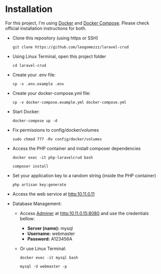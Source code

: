 # Installation

For this project, I'm using [Docker](https://www.docker.com/) and [Docker Compose](https://docs.docker.com/compose/). Please check official installation instructions for both.

- Clone this repository (using https or SSH)
    ````
    git clone https://github.com/leogomezzz/laravel-crud
    ````

- Using Linux Terminal, open this project folder
    ````
    cd laravel-crud
    ````

- Create your .env file:
    ````
    cp -v .env.example .env
    ````
    
- Create your docker-compose.yml file:
    ````
    cp -v docker-compose.example.yml docker-compose.yml
    ````

- Start Docker:
    ````
    docker-compose up -d
    ````
    
- Fix permissions to config/docker/volumes
    ````
    sudo chmod 777 -Rv config/docker/volumes
    ````
    
- Access the PHP container and install composer dependencies
    ````
    docker exec -it php-laravelcrud bash
    ````
    ````
    composer install
    ````

- Set your application key to a random string (inside the PHP container)
    ````
    php artisan key:generate
    ````
    
- Access the web service at [http:10.11.0.11](http:10.11.0.11)

- Database Management:
    - Access [Adminer](https://www.adminer.org/) at [http:10.11.0.15:8080](http:10.11.0.15:8080) and use the credentials bellow:
        - **Server (name):** mysql
        - **Username:** webmaster
        - **Password:** A123456A
    
    - Or use Linux Terminal:
        ````
        docker exec -it mysql bash
        ````
        ````
        mysql -U webmaster -p
        ````